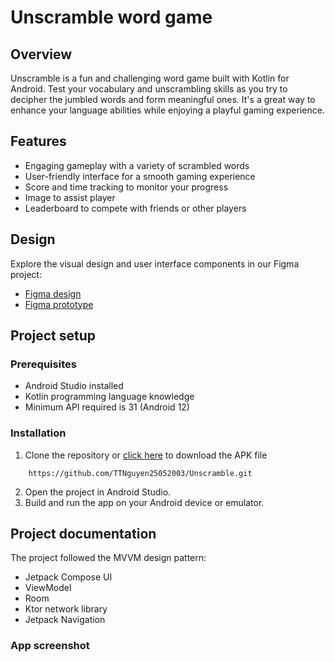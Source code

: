 # Unscramble word game

## Overview
Unscramble is a fun and challenging word game built with Kotlin for Android. Test your vocabulary and unscrambling skills as you try to decipher the jumbled words and form meaningful ones. It's a great way to enhance your language abilities while enjoying a playful gaming experience.

## Features
-  Engaging gameplay with a variety of scrambled words
- User-friendly interface for a smooth gaming experience
- Score and time tracking to monitor your progress
- Image to assist player
- Leaderboard to compete with friends or other players

## Design
Explore the visual design and user interface components in our Figma project:
- [Figma design](https://www.figma.com/file/RIHOcKghQTGY5ghU58ou4P/Unscramble?type=design&node-id=132%3A62&mode=design&t=UcpKMcxKELg1q8TI-1)
- [Figma prototype](https://www.figma.com/proto/RIHOcKghQTGY5ghU58ou4P/Unscramble?page-id=0%3A1&type=design&node-id=0-1886&viewport=503%2C246%2C0.1&t=bw0z6YDkQqDVxjyB-1&scaling=min-zoom&starting-point-node-id=0%3A1886&mode=design)


## Project setup
### Prerequisites
- Android Studio installed
- Kotlin programming language knowledge
- Minimum API required is 31 (Android 12)

### Installation
1. Clone the repository or [click here]() to download the APK file
```
    https://github.com/TTNguyen25052003/Unscramble.git
```
2. Open the project in Android Studio.
3. Build and run the app on your Android device or emulator.

## Project documentation
The project followed the MVVM design pattern:
- Jetpack Compose UI
- ViewModel
- Room
- Ktor network library
- Jetpack Navigation

### App screenshot
